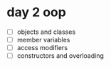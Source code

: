 # day 2 oop

- [ ] objects and classes
- [ ] member variables
- [ ] access modifiers
- [ ] constructors and overloading